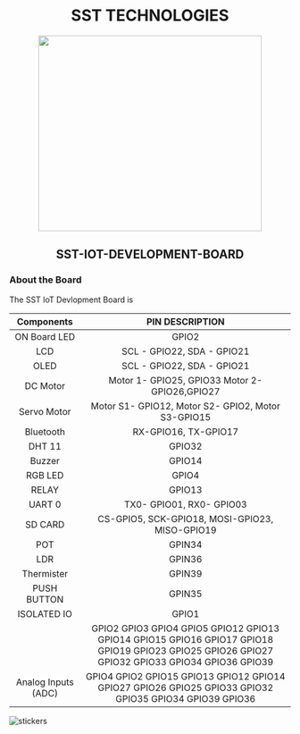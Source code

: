 <h1 align="center">SST TECHNOLOGIES</h1> 
<p align="center">
<img width="400" height="350" src="https://user-images.githubusercontent.com/65058286/197776565-80655431-4bd2-4bc2-bd3e-e6115fc6a806.png">
</p>
<h2 align="center"> SST-IOT-DEVELOPMENT-BOARD</h2>

### About the Board
The SST IoT Devlopment Board is


| **Components** | **PIN DESCRIPTION** |
|:----:|:----:|
| ON Board LED | GPIO2 |
| LCD | SCL - GPIO22, SDA - GPIO21 |
| OLED | SCL - GPIO22, SDA - GPIO21 |
|DC Motor | Motor 1- GPIO25, GPIO33 Motor 2- GPIO26,GPIO27|
|Servo Motor | Motor S1- GPIO12, Motor S2- GPIO2, Motor S3-GPIO15|
|Bluetooth| RX-GPIO16, TX-GPIO17 |
|DHT 11| GPIO32 |
|Buzzer | GPIO14 |
|RGB LED | GPIO4 |
|RELAY | GPIO13 |
|UART 0 | TX0- GPIO01, RX0- GPIO03 |
|SD CARD | CS-GPIO5, SCK-GPIO18, MOSI-GPIO23, MISO-GPIO19 | 
|POT | GPIN34 |
|LDR | GPIN36 |
|Thermister | GPIN39 |
|PUSH BUTTON | GPIN35 |
|ISOLATED IO | GPIO1 |
| | GPIO2 GPIO3 GPIO4 GPIO5 GPIO12 GPIO13 GPIO14 GPIO15 GPIO16 GPIO17 GPIO18 GPIO19 GPIO23 GPIO25 GPIO26 GPIO27 GPIO32 GPIO33 GPIO34 GPIO36 GPIO39|
| Analog Inputs (ADC) | GPIO4 GPIO2 GPIO15 GPIO13 GPIO12 GPIO14 GPIO27 GPIO26 GPIO25 GPIO33 GPIO32 GPIO35 GPIO34 GPIO39 GPIO36 |

![stickers](https://user-images.githubusercontent.com/65058286/197930786-cc24cef3-addc-4c87-bc6e-610d0312d5bb.jpeg)

